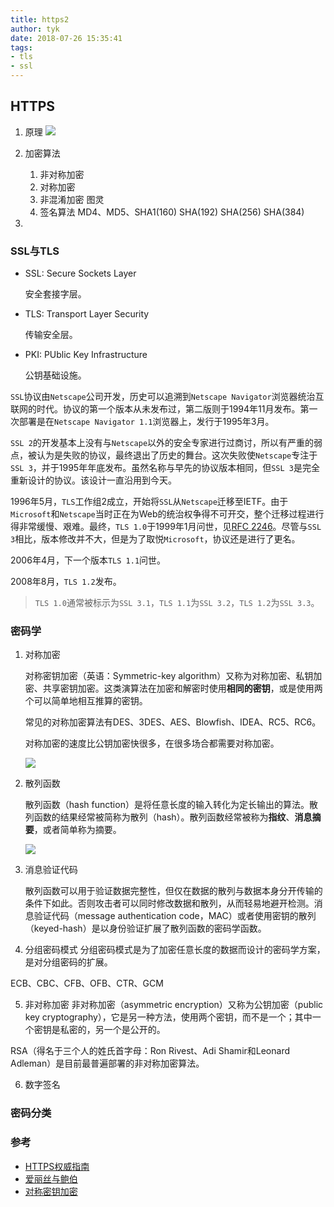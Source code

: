 ```yaml
---
title: https2
author: tyk
date: 2018-07-26 15:35:41
tags: 
- tls
- ssl
---
```

## HTTPS

1. 原理
![](/images/QQ20160825-1@2x.jpg)


2. 加密算法

    1. 非对称加密
    2. 对称加密
    3. 非混淆加密
        图灵
    4. 签名算法
        MD4、MD5、SHA1(160) SHA(192) SHA(256) SHA(384)
3. 

### SSL与TLS
- SSL: Secure Sockets Layer

    安全套接字层。
    
- TLS: Transport Layer Security

    传输安全层。

- PKI: PUblic Key Infrastructure

    公钥基础设施。

`SSL`协议由`Netscape`公司开发，历史可以追溯到`Netscape Navigator`浏览器统治互联网的时代。协议的第一个版本从未发布过，第二版则于1994年11月发布。第一次部署是在`Netscape Navigator 1.1`浏览器上，发行于1995年3月。

`SSL 2`的开发基本上没有与`Netscape`以外的安全专家进行过商讨，所以有严重的弱点，被认为是失败的协议，最终退出了历史的舞台。这次失败使`Netscape`专注于`SSL 3`，并于1995年年底发布。虽然名称与早先的协议版本相同，但`SSL 3`是完全重新设计的协议。该设计一直沿用到今天。

1996年5月，`TLS`工作组2成立，开始将`SSL`从`Netscape`迁移至IETF。由于`Microsoft`和`Netscape`当时正在为Web的统治权争得不可开交，整个迁移过程进行得非常缓慢、艰难。最终，`TLS 1.0`于1999年1月问世，见[RFC 2246](https://www.ietf.org/rfc/rfc2246.txt)。尽管与`SSL 3`相比，版本修改并不大，但是为了取悦`Microsoft`，协议还是进行了更名。

2006年4月，下一个版本`TLS 1.1`问世。

2008年8月，`TLS 1.2`发布。

> `TLS 1.0`通常被标示为`SSL 3.1`，`TLS 1.1`为`SSL 3.2`，`TLS 1.2`为`SSL 3.3`。

### 密码学
1. 对称加密

    对称密钥加密（英语：Symmetric-key algorithm）又称为对称加密、私钥加密、共享密钥加密。这类演算法在加密和解密时使用**相同的密钥**，或是使用两个可以简单地相互推算的密钥。

    常见的对称加密算法有DES、3DES、AES、Blowfish、IDEA、RC5、RC6。
    
    对称加密的速度比公钥加密快很多，在很多场合都需要对称加密。

    ![](/images/440px-Asymmetric_cryptography_-_step_2.svg.png)
    
2. 散列函数

    散列函数（hash function）是将任意长度的输入转化为定长输出的算法。散列函数的结果经常被简称为散列（hash）。散列函数经常被称为**指纹**、**消息摘要**，或者简单称为摘要。

    ![](/images/640px-Hash_function.svg.png)

3. 消息验证代码

    散列函数可以用于验证数据完整性，但仅在数据的散列与数据本身分开传输的条件下如此。否则攻击者可以同时修改数据和散列，从而轻易地避开检测。消息验证代码（message authentication code，MAC）或者使用密钥的散列（keyed-hash）是以身份验证扩展了散列函数的密码学函数。
    
4. 分组密码模式
分组密码模式是为了加密任意长度的数据而设计的密码学方案，是对分组密码的扩展。

ECB、CBC、CFB、OFB、CTR、GCM

5. 非对称加密
非对称加密（asymmetric encryption）又称为公钥加密（public key cryptography），它是另一种方法，使用两个密钥，而不是一个；其中一个密钥是私密的，另一个是公开的。

RSA（得名于三个人的姓氏首字母：Ron Rivest、Adi Shamir和Leonard Adleman）是目前最普遍部署的非对称加密算法。

6. 数字签名



### 密码分类


### 参考
- [HTTPS权威指南](https://book.douban.com/subject/26869219/)
- [爱丽丝与鲍伯](https://www.wikiwand.com/zh-hans/%E6%84%9B%E9%BA%97%E7%B5%B2%E8%88%87%E9%AE%91%E4%BC%AF)
- [对称密钥加密](https://www.wikiwand.com/zh-hans/%E5%B0%8D%E7%A8%B1%E5%AF%86%E9%91%B0%E5%8A%A0%E5%AF%86)
